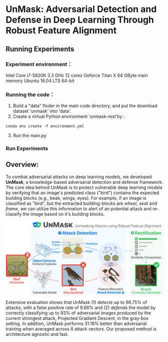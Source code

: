 # UnMask: Adversarial Detection and Defense in Deep Learning Through Robust Feature Alignment

## Running Experiments
### Experiment environment：
Intel Core i7-5820K 3.3 GHz 12 cores
Geforce Titan X
64 GByte main memory
Ubuntu 16.04 LTS 64-bit
### Running the code：
1. Bulid a "data" floder in the main code directory, and put the download dataset 'unmask' into 'data'.
2. Create a virtual Python environment 'unmask-rest'by :
```
conda env create -f environment.yml
```
3. Run the main.py
### Run Experiments




## Overview:

To combat adversarial attacks on deep learning models, we developed **UnMask**, 
a knowledge-based adversarial detection and defense framework. 
The core idea behind UnMask is to protect vulnerable deep learning models by verifying that an image's 
predicted class ("bird") contains the expected building blocks (e.g., beak, wings, eyes). 
For example, if an image is classified as "bird", but the extracted building-blocks are 
*wheel*, *seat* and *frame*, we can utilize this information to alert of an potential attack 
and re-classify the image based on it's building blocks. 

![UnMask Framework](images/unmask.jpg)

Extensive evaluation shows that UnMask (1) *detects* up to 96.75% of attacks, with a false positive rate 
of 9.66% and (2) *defends* the model by correctly classifying up to 93% of adversarial images 
produced by the current strongest attack, Projected Gradient Descent, in the gray-box setting.
In addition, UnMask performs 31.18% better than adversarial training when averaged across 
8 attack vectors. Our proposed method is architecture agnostic and fast.

